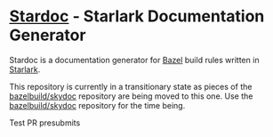# [Stardoc](https://skydoc.bazel.build) - Starlark Documentation Generator

Stardoc is a documentation generator for [Bazel](https://bazel.build) build rules
written in [Starlark](https://bazel.build/docs/skylark/index.html).

This repository is currently in a transitionary state as pieces of the 
[bazelbuild/skydoc](https://github.com/bazelbuild/skydoc) repository
 are being moved to this one. Use the
[bazelbuild/skydoc](https://github.com/bazelbuild/skydoc) repository
for the time being.

Test PR presubmits
